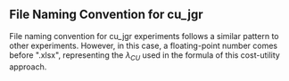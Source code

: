 ## File Naming Convention for cu_jgr

File naming convention for cu_jgr experiments follows a similar pattern to other experiments. However, in this case, a floating-point number comes before ".xlsx", representing the $\lambda_{CU}$ used in the formula of this cost-utility approach.
